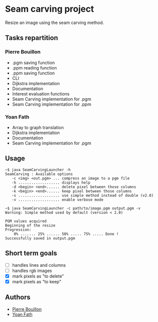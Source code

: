 # Seam carving project

Resize an image using the seam carving method. 

## Tasks repartition
### Pierre Bouillon
* .pgm saving function
* .ppm reading function
* .ppm saving function
* CLI
* Dijkstra implementation
* Documentation
* Interest evaluation functions
* Seam Carving implementation for .pgm
* Seam Carving implementation for .ppm

### Yoan Fath
* Array to graph translation
* Dijkstra implementation
* Documentation
* Seam Carving implementation for .pgm

## Usage
```shell
~$ java SeamCarvingLauncher -h
SeamCarving : Available options
   -c <img> <out.pgm> ... compress an image to a pgm file
   -h ................... displays help
   -d <begin> <end>...... delete pixel between those columns
   -k <begin> <end>...... keep pixel between those columns
   -s ................... use simple method instead of double (v2.0)
   -v ................... enable verbose mode

~$ java SeamCarvingLauncher -c path/to/image.pgm output.pgm -v
Warning: Simple method used by default (version < 2.0)

PGM values acquired
Beginning of the resize
Progression:
	0% ....... 25% ...... 50% ..... 75% ..... Done !
Successfully saved in output.pgm
```

## Short term goals
- [ ] handles lines and columns
- [ ] handles rgb images
- [x] mark pixels as "to delete"
- [x] mark pixels as "to keep"

## Authors
* [Pierre Bouillon](https://pierrebouillon.tech/)
* [Yoan Fath](https://github.com/yoanFath)
